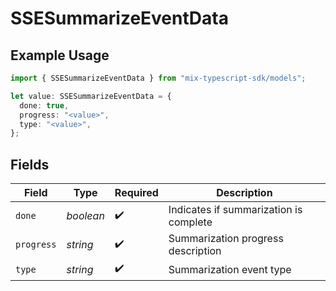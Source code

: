 # SSESummarizeEventData

## Example Usage

```typescript
import { SSESummarizeEventData } from "mix-typescript-sdk/models";

let value: SSESummarizeEventData = {
  done: true,
  progress: "<value>",
  type: "<value>",
};
```

## Fields

| Field                                  | Type                                   | Required                               | Description                            |
| -------------------------------------- | -------------------------------------- | -------------------------------------- | -------------------------------------- |
| `done`                                 | *boolean*                              | :heavy_check_mark:                     | Indicates if summarization is complete |
| `progress`                             | *string*                               | :heavy_check_mark:                     | Summarization progress description     |
| `type`                                 | *string*                               | :heavy_check_mark:                     | Summarization event type               |
